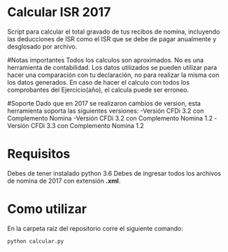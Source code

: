 # Calcular ISR 2017
Script para calcular el total gravado de tus recibos de nomina, incluyendo las deducciones de ISR como el ISR que se debe de pagar anualmente y desglosado por archivo.

#Notas importantes
Todos los calculos son aproximados.
No es una herramienta de contabilidad.
Los datos utilizados se pueden utilizar para hacer una comparación con tu declaración, no para realizar la misma con los datos generados.
En caso de hacer el calculo con todos los comprobantes del Ejercicio(año), el calcula puede ser erroneo.

#Soporte
Dado que en 2017 se realizaron cambios de version, esta herramienta soporta las siguientes versiones:
-Versión CFDi 3.2 con Complemento Nomina
-Versión CFDi 3.2 con Complemento Nomina 1.2
-Versión CFDi 3.3 con Complemento Nomina 1.2

# Requisitos
Debes de tener instalado python 3.6
Debes de ingresar todos los archivos de nomina de 2017 con extensión **.xml**.

# Como utilizar
En la carpeta raíz del repositorio corre el siguiente comando:
```
python calcular.py
```